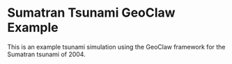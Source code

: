 # Sumatran Tsunami GeoClaw Example

This is an example tsunami simulation using the GeoClaw framework for the Sumatran tsunami of 2004.